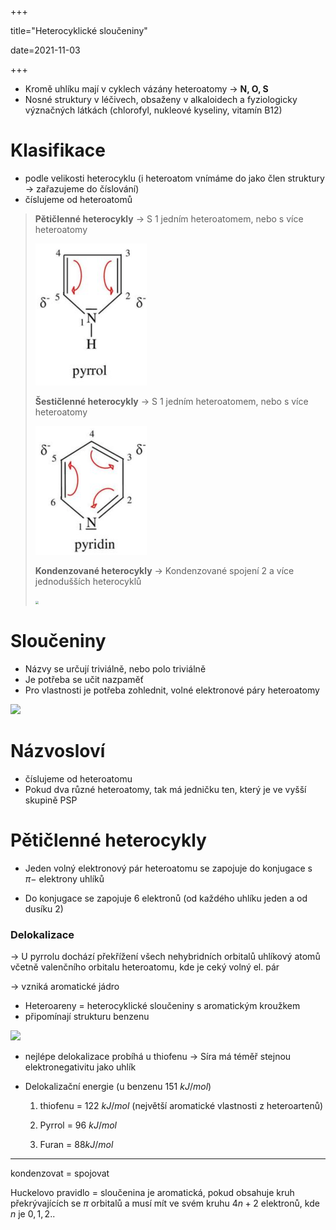 +++

title="Heterocyklické sloučeniny"

date=2021-11-03

+++

- Kromě uhlíku mají v cyklech vázány heteroatomy $\to$ **N, O, S**
- Nosné struktury v léčivech, obsaženy v alkaloidech a fyziologicky význačných látkách (chlorofyl, nukleové kyseliny, vitamín B12)

# Klasifikace

- podle velikosti heterocyklu (i heteroatom vnímáme do jako člen struktury $\to$ zařazujeme do číslování)
- číslujeme od heteroatomů

> **Pětičlenné heterocykly** $\to$ S 1 jedním heteroatomem, nebo s více heteroatomy <br>
>
> <img src="https://github.com/cervthecoder/github_images/blob/master/Screenshot%202021-11-03%20at%2007.51.25.png?raw=true" style="zoom:50%;" />
>
> **Šestičlenné heterocykly** $\to$ S 1 jedním heteroatomem, nebo s více heteroatomy <br>
>
> <img src="https://github.com/cervthecoder/github_images/blob/master/Screenshot%202021-11-03%20at%2007.51.51.png?raw=true" style="zoom:50%;" />
>
> **Kondenzované heterocykly** $\to$ Kondenzované spojení 2 a více jednodušších heterocyklů <br>
>
> <img src="https://upload.wikimedia.org/wikipedia/commons/thumb/3/3f/Guanin.svg/1200px-Guanin.svg.png" style="zoom: 33%;" />

# Sloučeniny

- Názvy se určují triviálně, nebo polo triviálně
- Je potřeba se učit nazpaměť
- Pro vlastnosti je potřeba zohlednit, volné elektronové páry heteroatomy

![](https://image2.slideserve.com/4509603/n-zvoslov-l.jpg)

# Názvosloví

- číslujeme od heteroatomu
- Pokud dva různé heteroatomy, tak má jedničku ten, který je ve vyšší skupině PSP

# Pětičlenné heterocykly

- Jeden volný elektronový pár heteroatomu se zapojuje do konjugace s $\pi-$ elektrony uhlíků

- Do konjugace se zapojuje 6 elektronů (od každého uhlíku jeden a od dusíku 2)

### Delokalizace

$\to$ U pyrrolu dochází překřížení všech nehybridních orbitalů uhlíkový atomů včetně valenčního orbitalu heteroatomu, kde je ceký volný el. pár

$\to$ vzniká aromatické jádro

- Heteroareny = heterocyklické sloučeniny s aromatickým kroužkem
- připomínají strukturu benzenu

![](https://1.bp.blogspot.com/-JHJcIk_g_uc/XQUFtyOajlI/AAAAAAAAA-k/Hftxn9bOZ9wgNlgkiun10s2Yv_r_1aeKQCLcBGAs/s1600/images%2Bpy100.jpg)

- nejlépe delokalizace probíhá u thiofenu $\to$ Síra má téměř stejnou elektronegativitu jako uhlík

- Delokalizační energie (u benzenu $151\: kJ/mol$)

  1. thiofenu = $122 \: kJ/mol$ (největší aromatické vlastnosti z heteroartenů)

  2. Pyrrol = $96\: kJ/mol$
  3. Furan = $88 kJ/mol$

---

kondenzovat = spojovat

Huckelovo pravidlo = sloučenina je aromatická, pokud obsahuje kruh překrývajících se $\pi$ orbitalů a musí mít ve svém kruhu $4n + 2$ elektronů, kde $n$ je $0, 1, 2..$

